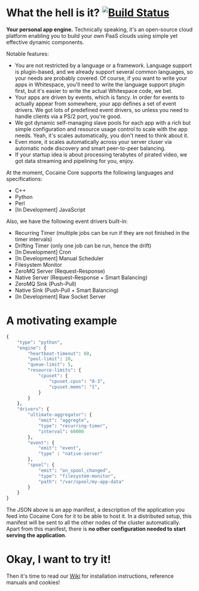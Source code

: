 What the hell is it? [![Build Status](https://secure.travis-ci.org/cocaine/cocaine-core.png)](http://travis-ci.org/cocaine/cocaine-core)
====================
__Your personal app engine.__ Technically speaking, it's an open-source cloud platform enabling you to build your own PaaS clouds using simple yet effective dynamic components.

Notable features:

* You are not restricted by a language or a framework. Language support is plugin-based, and we already support several common languages, so your needs are probably covered. Of course, if you want to write your apps in Whitespace, you'll need to write the language support plugin first, but it's easier to write the actual Whitespace code, we bet.
* Your apps are driven by events, which is fancy. In order for events to actually appear from somewhere, your app defines a set of event drivers. We got lots of predefined event drivers, so unless you need to handle clients via a PS/2 port, you're good.
* We got dynamic self-managing slave pools for each app with a rich but simple configuration and resource usage control to scale with the app needs. Yeah, it's scales automatically, you don't need to think about it.
* Even more, it scales automatically across your server cluser via automatic node discovery and smart peer-to-peer balancing.
* If your startup idea is about processing terabytes of pirated video, we got data streaming and pipelining for you, enjoy.

At the moment, Cocaine Core supports the following languages and specifications:

* C++
* Python
* Perl
* [In Development] JavaScript

Also, we have the following event drivers built-in:

* Recurring Timer (multiple jobs can be run if they are not finished in the timer intervals)
* Drifting Timer (only one job can be run, hence the drift)
* [In Development] Cron
* [In Development] Manual Scheduler
* Filesystem Monitor
* ZeroMQ Server (Request-Response)
* Native Server (Request-Response + Smart Balancing)
* ZeroMQ Sink (Push-Pull)
* Native Sink (Push-Pull + Smart Balancing)
* [In Development] Raw Socket Server

A motivating example
====================

```python
{
    "type": "python",
    "engine": {
        "heartbeat-timeout": 60,
        "pool-limit": 20,
        "queue-limit": 5,
        "resource-limits": {
            "cpuset": {
                "cpuset.cpus": "0-3",
                "cpuset.mems": "1",
            }
        }
    },
    "drivers": {
        "ultimate-aggregator": {
            "emit": "aggregte",
            "type": "recurring-timer",
            "interval": 60000
        },
        "event": {
            "emit": "event",
            "type" : "native-server"
        },
        "spool": {
            "emit": "on_spool_changed",
            "type": "filesystem-monitor",
            "path": "/var/spool/my-app-data"
        }
    }
}
```

The JSON above is an app manifest, a description of the application you feed into Cocaine Core for it to be able to host it. In a distributed setup, this manifest will be sent to all the other nodes of the cluster automatically. Apart from this manifest, there is __no other configuration needed to start serving the application__.

Okay, I want to try it!
=======================

Then it's time to read our [Wiki](https://github.com/cocaine/cocaine-core/wiki) for installation instructions, reference manuals and cookies!
